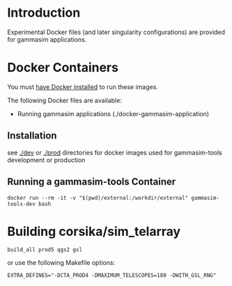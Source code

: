 # Introduction

Experimental Docker files (and later singularity configurations) are provided for gammasim applications.

# Docker Containers

You must [have Docker installed](https://www.docker.com/community-edition#/download) to run these images.

The following Docker files are available:

- Running gammasim applications (./docker-gammasim-application)

## Installation

see [./dev](./dev) or [./prod](./prod) directories for docker images used for 
gammasim-tools development or production

## Running a gammasim-tools Container

```
docker run --rm -it -v "$(pwd)/external:/workdir/external" gammasim-tools-dev bash
```

# Building corsika/sim_telarray

```
build_all prod5 qgs2 gsl
```

or use the following Makefile options:

```
EXTRA_DEFINES="-DCTA_PROD4 -DMAXIMUM_TELESCOPES=180 -DWITH_GSL_RNG"
```
